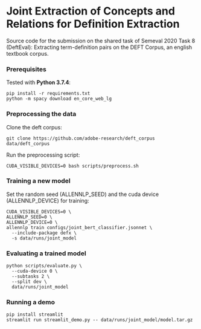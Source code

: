 # Joint Extraction of Concepts and Relations for Definition Extraction
Source code for the submission on the shared task of Semeval 2020 Task 8 (DeftEval): Extracting term-definition pairs on the DEFT Corpus, an english textbook corpus.

### Prerequisites
Tested with **Python 3.7.4**:
```
pip install -r requirements.txt
python -m spacy download en_core_web_lg
```

### Preprocessing the data

Clone the deft corpus:
```
git clone https://github.com/adobe-research/deft_corpus data/deft_corpus
```

Run the preprocessing script:
```
CUDA_VISIBLE_DEVICES=0 bash scripts/preprocess.sh
```

### Training a new model

Set the random seed (ALLENNLP_SEED) and the cuda device (ALLENNLP_DEVICE) for training:
```
CUDA_VISIBLE_DEVICES=0 \
ALLENNLP_SEED=0 \
ALLENNLP_DEVICE=0 \
allennlp train configs/joint_bert_classifier.jsonnet \
  --include-package defx \
  -s data/runs/joint_model
```

### Evaluating a trained model
```
python scripts/evaluate.py \
  --cuda-device 0 \
  --subtasks 2 \
  --split dev \
  data/runs/joint_model
```

### Running a demo

```
pip install streamlit
streamlit run streamlit_demo.py -- data/runs/joint_model/model.tar.gz
```

